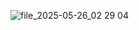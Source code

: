 ![file_2025-05-26_02 29 04](https://github.com/user-attachments/assets/916c1022-5a92-43d5-8503-b2cf8347c4ef)
